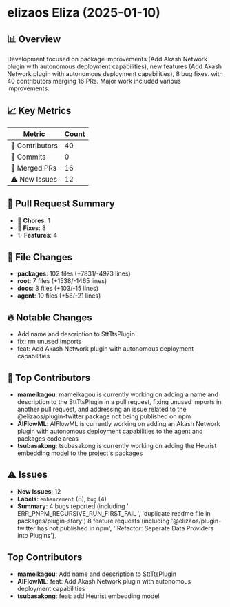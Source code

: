 # elizaos Eliza (2025-01-10)
    
## 📊 Overview
Development focused on package improvements (Add Akash Network plugin with autonomous deployment capabilities), new features (Add Akash Network plugin with autonomous deployment capabilities), 8 bug fixes. with 40 contributors merging 16 PRs. Major work included various improvements.

## 📈 Key Metrics
| Metric | Count |
|---------|--------|
| 👥 Contributors | 40 |
| 📝 Commits | 0 |
| 🔄 Merged PRs | 16 |
| ⚠️ New Issues | 12 |

## 🔄 Pull Request Summary
- 🧹 **Chores**: 1
- 🐛 **Fixes**: 8
- ✨ **Features**: 4

## 📁 File Changes
- **packages**: 102 files (+7831/-4973 lines)
- **root**: 7 files (+1538/-1465 lines)
- **docs**: 3 files (+103/-15 lines)
- **agent**: 10 files (+58/-21 lines)

## 🔥 Notable Changes
- Add name and description to SttTtsPlugin 
- fix: rm unused imports
- feat: Add Akash Network plugin with autonomous deployment capabilities

## 👥 Top Contributors
- **mameikagou**: mameikagou is currently working on adding a name and description to the SttTtsPlugin in a pull request, fixing unused imports in another pull request, and addressing an issue related to the @elizaos/plugin-twitter package not being published on npm
- **AIFlowML**: AIFlowML is currently working on adding an Akash Network plugin with autonomous deployment capabilities to the agent and packages code areas
- **tsubasakong**: tsubasakong is currently working on adding the Heurist embedding model to the project's packages

## ⚠️ Issues
- **New Issues**: 12
- **Labels**: `enhancement` (8), `bug` (4)
- **Summary**: 4 bugs reported (including ' ERR_PNPM_RECURSIVE_RUN_FIRST_FAIL ', 'duplicate readme file in packages/plugin-story') 8 feature requests (including '@elizaos/plugin-twitter has not published in npm', ' Refactor: Separate Data Providers into Plugins').

## Top Contributors
- **mameikagou**: Add name and description to SttTtsPlugin 
- **AIFlowML**: feat: Add Akash Network plugin with autonomous deployment capabilities
- **tsubasakong**: feat: add Heurist embedding model